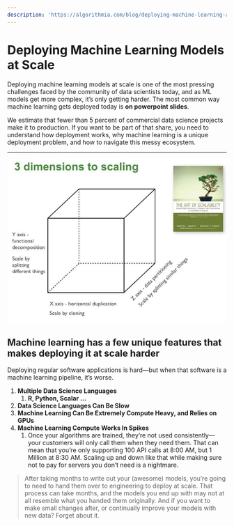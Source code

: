 ```yaml
---
description: 'https://algorithmia.com/blog/deploying-machine-learning-at-scale'
---
```


# Deploying Machine Learning Models at Scale

Deploying machine learning models at scale is one of the most pressing challenges faced by the community of data scientists today, and as ML models get more complex, it’s only getting harder. The most common way machine learning gets deployed today is **on powerpoint slides**.

We estimate that fewer than 5 percent of commercial data science projects make it to production. If you want to be part of that share, you need to understand how deployment works, why machine learning is a unique deployment problem, and how to navigate this messy ecosystem.

---

![](../.gitbook/assets/word-image-9.png)

## Machine learning has a few unique features that makes deploying it at scale harder

Deploying regular software applications is hard—but when that software is a machine learning pipeline, it’s worse.

1. **Multiple Data Science Languages**
   1. **R, Python, Scalar ...**
2. **Data Science Languages Can Be Slow**
3. **Machine Learning Can Be Extremely Compute Heavy, and Relies on GPUs**
4. **Machine Learning Compute Works In Spikes**
   1. Once your algorithms are trained, they’re not used consistently––your customers will only call them when they need them. That can mean that you’re only supporting 100 API calls at 8:00 AM, but 1 Million at 8:30 AM. Scaling up and down like that while making sure not to pay for servers you don’t need is a nightmare.

> After taking months to write out your \(awesome\) models, you’re going to need to hand them over to engineering to deploy at scale. That process can take months, and the models you end up with may not at all resemble what you handed them originally. And if you want to make small changes after, or continually improve your models with new data? Forget about it.



